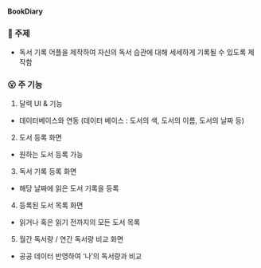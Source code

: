 #### BookDiary

### 🧐 주제

- 독서 기록 어플을 제작하여 자신의 독서 습관에 대해 세세하게 기록될 수 있도록 제작함

### 😮 주 기능

1) 달력 UI & 기능

- 데이터베이스와 연동 (데이터 베이스 : 도서의 색, 도서의 이름, 도서의 날짜 등)

2) 도서 등록 화면

- 원하는 도서 등록 가능

3) 독서 기록 등록 화면

- 해당 날짜에 읽은 도서 기록을 등록

4) 등록된 도서 목록 화면

- 읽거나 혹은 읽기 전까지의 모든 도서 목록

5) 월간 독서량 / 연간 독서량 비교 화면

- 공공 데이터 반영하여 ‘나’의 독서량과 비교
